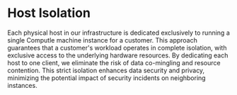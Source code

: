 # Host Isolation

Each physical host in our infrastructure is dedicated exclusively to running a single Computle machine instance for a customer. This approach guarantees that a customer's workload operates in complete isolation, with exclusive access to the underlying hardware resources. By dedicating each host to one client, we eliminate the risk of data co-mingling and resource contention. This strict isolation enhances data security and privacy, minimizing the potential impact of security incidents on neighboring instances.&#x20;
